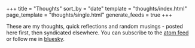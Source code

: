 +++
title = "Thoughts"
sort_by = "date"
template = "thoughts/index.html"
page_template = "thoughts/single.html"
generate_feeds = true
+++

These are my thoughts, quick reflections and random musings - posted here first, then syndicated elsewhere. You can subscribe to the [atom feed](/thoughts/atom.xml) or follow me in [bluesky](https://bsky.app/profile/guillego.com). 